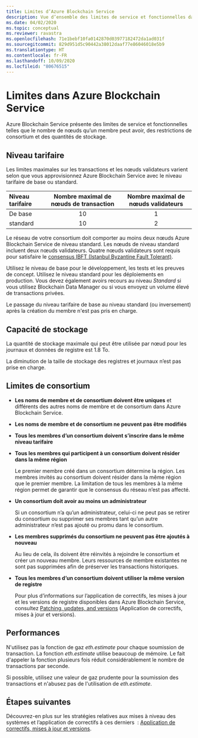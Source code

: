 ```yaml
---
title: Limites d’Azure Blockchain Service
description: Vue d’ensemble des limites de service et fonctionnelles dans Azure Blockchain Service
ms.date: 04/02/2020
ms.topic: conceptual
ms.reviewer: ravastra
ms.openlocfilehash: 71e1bebf10fa0142870d03977182472da1ad031f
ms.sourcegitcommit: 829d951d5c90442a38012daaf77e86046018e5b9
ms.translationtype: HT
ms.contentlocale: fr-FR
ms.lasthandoff: 10/09/2020
ms.locfileid: "80676515"
---
```

# <a name="limits-in-azure-blockchain-service"></a>Limites dans Azure Blockchain Service

Azure Blockchain Service présente des limites de service et fonctionnelles telles que le nombre de nœuds qu’un membre peut avoir, des restrictions de consortium et des quantités de stockage.

## <a name="pricing-tier"></a>Niveau tarifaire

Les limites maximales sur les transactions et les nœuds validateurs varient selon que vous approvisionnez Azure Blockchain Service avec le niveau tarifaire de base ou standard.

| Niveau tarifaire | Nombre maximal de nœuds de transaction | Nombre maximal de nœuds validateurs |
|:---|:---:|:---:|
| De base | 10 | 1 |
| standard | 10 | 2 |

Le réseau de votre consortium doit comporter au moins deux nœuds Azure Blockchain Service de niveau standard. Les nœuds de niveau standard incluent deux nœuds validateurs. Quatre nœuds validateurs sont requis pour satisfaire le [consensus IBFT (Istanbul Byzantine Fault Tolerant)](https://github.com/jpmorganchase/quorum/wiki/Quorum-Consensus).

Utilisez le niveau de base pour le développement, les tests et les preuves de concept. Utilisez le niveau standard pour les déploiements en production. Vous devez également avoirs recours au niveau *Standard* si vous utilisez Blockchain Data Manager ou si vous envoyez un volume élevé de transactions privées.

Le passage du niveau tarifaire de base au niveau standard (ou inversement) après la création du membre n'est pas pris en charge.

## <a name="storage-capacity"></a>Capacité de stockage

La quantité de stockage maximale qui peut être utilisée par nœud pour les journaux et données de registre est 1.8 To.

La diminution de la taille de stockage des registres et journaux n’est pas prise en charge.
## <a name="consortium-limits"></a>Limites de consortium

* **Les noms de membre et de consortium doivent être uniques** et différents des autres noms de membre et de consortium dans Azure Blockchain Service.

* **Les noms de membre et de consortium ne peuvent pas être modifiés**

* **Tous les membres d’un consortium doivent s’inscrire dans le même niveau tarifaire**

* **Tous les membres qui participent à un consortium doivent résider dans la même région**

    Le premier membre créé dans un consortium détermine la région. Les membres invités au consortium doivent résider dans la même région que le premier membre. La limitation de tous les membres à la même région permet de garantir que le consensus du réseau n’est pas affecté.

* **Un consortium doit avoir au moins un administrateur**

    Si un consortium n’a qu’un administrateur, celui-ci ne peut pas se retirer du consortium ou supprimer ses membres tant qu’un autre administrateur n’est pas ajouté ou promu dans le consortium.

* **Les membres supprimés du consortium ne peuvent pas être ajoutés à nouveau**

    Au lieu de cela, ils doivent être réinvités à rejoindre le consortium et créer un nouveau membre. Leurs ressources de membre existantes ne sont pas supprimées afin de préserver les transactions historiques.

* **Tous les membres d’un consortium doivent utiliser la même version de registre**

    Pour plus d’informations sur l’application de correctifs, les mises à jour et les versions de registre disponibles dans Azure Blockchain Service, consultez [Patching, updates, and versions](ledger-versions.md) (Application de correctifs, mises à jour et versions).

## <a name="performance"></a>Performances

N'utilisez pas la fonction de gaz *eth.estimate* pour chaque soumission de transaction. La fonction *eth.estimate* utilise beaucoup de mémoire. Le fait d'appeler la fonction plusieurs fois réduit considérablement le nombre de transactions par seconde.

Si possible, utilisez une valeur de gaz prudente pour la soumission des transactions et n'abusez pas de l'utilisation de *eth.estimate*.

## <a name="next-steps"></a>Étapes suivantes

Découvrez-en plus sur les stratégies relatives aux mises à niveau des systèmes et l’application de correctifs à ces derniers  : [Application de correctifs, mises à jour et versions](ledger-versions.md).
